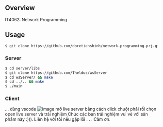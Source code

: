 ## Overview
IT4062: Network Programming

## Usage

```bash
$ git clone https://github.com/doretienshinh/network-programming-prj.git
```

### Server

```bash
$ cd server/libs
$ git clone https://github.com/Theldus/wsServer
$ cd wsServer/ && make
$ cd ../.. && make
$ ./main
```

### Client
...
dùng vscode
![image](https://user-images.githubusercontent.com/63996925/146645066-ec065d92-07e2-4b13-841e-5cd11ad65090.png)
mở live server bằng cách click chuột phải rồi chọn open live server và trải nghiệm
Chúc các bạn trải nghiệm vui vẻ với sản phẩm này :))). Liên hệ với tôi nếu gặp lỗi . . . Cảm ơn.
